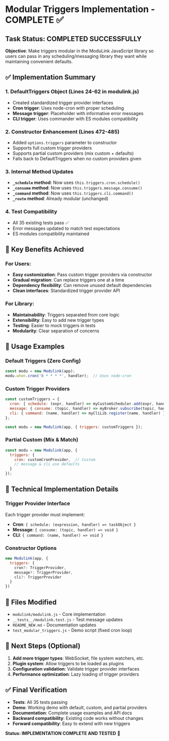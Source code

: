 # Modular Triggers Implementation - COMPLETE ✅

## Task Status: COMPLETED SUCCESSFULLY

**Objective**: Make triggers modular in the ModuLink JavaScript library so users can pass in any scheduling/messaging library they want while maintaining convenient defaults.

## ✅ Implementation Summary

### 1. **DefaultTriggers Object** (Lines 24-62 in modulink.js)
- Created standardized trigger provider interfaces
- **Cron trigger**: Uses node-cron with proper scheduling
- **Message trigger**: Placeholder with informative error messages
- **CLI trigger**: Uses commander with ES modules compatibility

### 2. **Constructor Enhancement** (Lines 472-485)
- Added `options.triggers` parameter to constructor
- Supports full custom trigger providers
- Supports partial custom providers (mix custom + defaults)
- Falls back to DefaultTriggers when no custom providers given

### 3. **Internal Method Updates**
- **`_schedule` method**: Now uses `this.triggers.cron.schedule()`
- **`_consume` method**: Now uses `this.triggers.message.consume()`
- **`_command` method**: Now uses `this.triggers.cli.command()`
- **`_route` method**: Already modular (unchanged)

### 4. **Test Compatibility**
- All 35 existing tests pass ✅
- Error messages updated to match test expectations
- ES modules compatibility maintained

## 🎯 Key Benefits Achieved

### For Users:
- **Easy customization**: Pass custom trigger providers via constructor
- **Gradual migration**: Can replace triggers one at a time
- **Dependency flexibility**: Can remove unused default dependencies
- **Clean interfaces**: Standardized trigger provider API

### For Library:
- **Maintainability**: Triggers separated from core logic
- **Extensibility**: Easy to add new trigger types
- **Testing**: Easier to mock triggers in tests
- **Modularity**: Clear separation of concerns

## 📖 Usage Examples

### Default Triggers (Zero Config)
```javascript
const modu = new Modulink(app);
modu.when.cron('0 * * * *', handler);  // Uses node-cron
```

### Custom Trigger Providers
```javascript
const customTriggers = {
  cron: { schedule: (expr, handler) => myCustomScheduler.add(expr, handler) },
  message: { consume: (topic, handler) => myBroker.subscribe(topic, handler) },
  cli: { command: (name, handler) => myCliLib.register(name, handler) }
};

const modu = new Modulink(app, { triggers: customTriggers });
```

### Partial Custom (Mix & Match)
```javascript
const modu = new Modulink(app, {
  triggers: {
    cron: customCronProvider,  // Custom
    // message & cli use defaults
  }
});
```

## 🔧 Technical Implementation Details

### Trigger Provider Interface
Each trigger provider must implement:
- **Cron**: `{ schedule: (expression, handler) => taskObject }`
- **Message**: `{ consume: (topic, handler) => void }`
- **CLI**: `{ command: (name, handler) => void }`

### Constructor Options
```javascript
new Modulink(app, {
  triggers: {
    cron?: TriggerProvider,
    message?: TriggerProvider,
    cli?: TriggerProvider
  }
})
```

## 📁 Files Modified

- `modulink/modulink.js` - Core implementation
- `__tests__/modulink.test.js` - Test message updates
- `README_NEW.md` - Documentation updates
- `test_modular_triggers.js` - Demo script (fixed cron loop)

## 🚀 Next Steps (Optional)

1. **Add more trigger types**: WebSocket, file system watchers, etc.
2. **Plugin system**: Allow triggers to be loaded as plugins
3. **Configuration validation**: Validate trigger provider interfaces
4. **Performance optimization**: Lazy loading of trigger providers

## ✅ Final Verification

- **Tests**: All 35 tests passing
- **Demo**: Working demo with default, custom, and partial providers
- **Documentation**: Complete usage examples and API docs
- **Backward compatibility**: Existing code works without changes
- **Forward compatibility**: Easy to extend with new triggers

**Status: IMPLEMENTATION COMPLETE AND TESTED** 🎉
